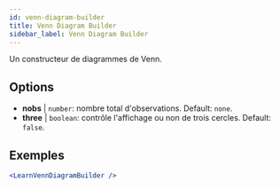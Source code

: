 ```yaml
---
id: venn-diagram-builder
title: Venn Diagram Builder
sidebar_label: Venn Diagram Builder
---
```


Un constructeur de diagrammes de Venn.

## Options

* __nobs__ | `number`: nombre total d'observations. Default: `none`.
* __three__ | `boolean`: contrôle l'affichage ou non de trois cercles. Default: `false`.


## Exemples

```jsx live
<LearnVennDiagramBuilder />
```

